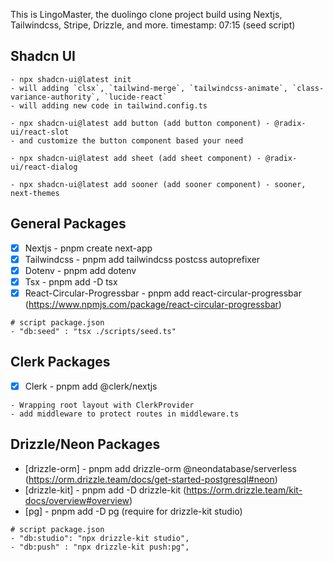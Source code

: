 This is LingoMaster, the duolingo clone project build using Nextjs, Tailwindcss, Stripe, Drizzle, and more.
timestamp: 07:15 (seed script)

## Shadcn UI

```text
- npx shadcn-ui@latest init
- will adding `clsx`, `tailwind-merge`, `tailwindcss-animate`, `class-variance-authority`, `lucide-react`
- will adding new code in tailwind.config.ts

- npx shadcn-ui@latest add button (add button component) - @radix-ui/react-slot
- and customize the button component based your need

- npx shadcn-ui@latest add sheet (add sheet component) - @radix-ui/react-dialog

- npx shadcn-ui@latest add sooner (add sooner component) - sooner, next-themes
```

## General Packages

-   [x] Nextjs - pnpm create next-app
-   [x] Tailwindcss - pnpm add tailwindcss postcss autoprefixer
-   [x] Dotenv - pnpm add dotenv
-   [x] Tsx - pnpm add -D tsx
-   [x] React-Circular-Progressbar - pnpm add react-circular-progressbar (https://www.npmjs.com/package/react-circular-progressbar)

```text
# script package.json
- "db:seed" : "tsx ./scripts/seed.ts"
```

## Clerk Packages

-   [x] Clerk - pnpm add @clerk/nextjs

```text
- Wrapping root layout with ClerkProvider
- add middleware to protect routes in middleware.ts
```

## Drizzle/Neon Packages

-   [drizzle-orm] - pnpm add drizzle-orm @neondatabase/serverless (https://orm.drizzle.team/docs/get-started-postgresql#neon)
-   [drizzle-kit] - pnpm add -D drizzle-kit (https://orm.drizzle.team/kit-docs/overview#overview)
-   [pg] - pnpm add -D pg (require for drizzle-kit studio)

```text
# script package.json
- "db:studio": "npx drizzle-kit studio",
- "db:push" : "npx drizzle-kit push:pg",
```
